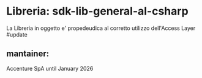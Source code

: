 # **Libreria**: sdk-lib-general-al-csharp
La Libreria in oggetto e' propedeudica al corretto utilizzo dell'Access Layer
#update

## mantainer:
 Accenture SpA until January 2026